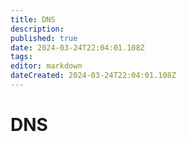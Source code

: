 ```yaml
---
title: DNS
description: 
published: true
date: 2024-03-24T22:04:01.108Z
tags: 
editor: markdown
dateCreated: 2024-03-24T22:04:01.108Z
---
```


# DNS

